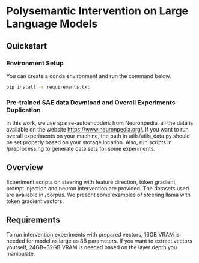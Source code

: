 # Polysemantic Intervention on Large Language Models
## Quickstart
### Environment Setup
You can create a conda environment and run the command below.
```bash
pip install -r requirements.txt
```

### Pre-trained SAE data Download and Overall Experiments Duplication
In this work, we use sparse-autoencoders from Neuronpedia, all the data is available on the website <https://www.neuronpedia.org/>. If you want to run overall experiments on your machine, the path in utils/utils_data.py should be set properly based on your storage location. Also, run scripts in /preprocessing to generate data sets for some experiments.

## Overview
Experiment scripts on steering with feature direction, token gradient, prompt injection and neuron intervention are provided. The datasets used are available in /corpus. We present some examples of steering llama with token gradient vectors.

## Requirements
To run intervention experiments with prepared vectors, 16GB VRAM is needed for model as large as 8B parameters. If you want to extract vectors yourself, 24GB~32GB VRAM is needed based on the layer depth you manipulate.
